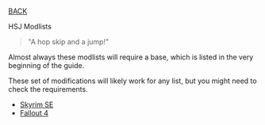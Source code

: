 #

[BACK](..)

HSJ Modlists

> "A hop skip and a jump!"

Almost always these modlists will require a base, which is listed in the very beginning of the guide.

These set of modifications will likely work for any list, but you might need to check the requirements.

- [Skyrim SE](./skyrimse)
- [Fallout 4](./fallout4)
